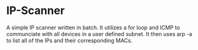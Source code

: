 # IP-Scanner
A simple IP scanner written in batch. It utilizes a for loop and ICMP to communciate with all devices in a user defined subnet. It then uses arp -a to list all of the IPs and their corresponding MACs.
